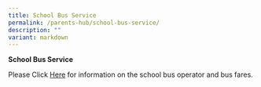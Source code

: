 ```yaml
---
title: School Bus Service
permalink: /parents-hub/school-bus-service/
description: ""
variant: markdown
---
```

**School Bus Service**

Please Click [Here](/files/Parents'%20Hub/Sch%20Canteen%20and%20Sch%20Bus%20Advert/school_bus_services.pdf) for information on the school bus operator and bus fares.